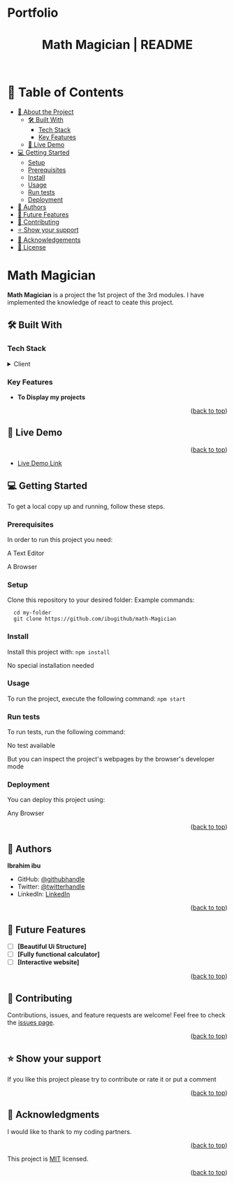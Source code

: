 # Portfolio<a name="readme-top"></a>

<div align="center">
  <h1> Math Magician | README </h1>
  <br/>
</div>

# 📗 Table of Contents

- [📖 About the Project](#about-project)
  - [🛠 Built With](#built-with)
    - [Tech Stack](#tech-stack)
    - [Key Features](#key-features)
  - [🚀 Live Demo](#live-demo)
- [💻 Getting Started](#getting-started)
  - [Setup](#setup)
  - [Prerequisites](#prerequisites)
  - [Install](#install)
  - [Usage](#usage)
  - [Run tests](#run-tests)
  - [Deployment](#triangular_flag_on_post-deployment)
- [👥 Authors](#authors)
- [🔭 Future Features](#future-features)
- [🤝 Contributing](#contributing)
- [⭐️ Show your support](#support)
- [🙏 Acknowledgements](#acknowledgements)
- [📝 License](#license)


# Math Magician  <a name="about-project"></a>
**Math Magician** is a project the 1st project of the 3rd modules. I have implemented the knowledge of react to ceate this project.

## 🛠 Built With <a name="built-with"></a>
### Tech Stack <a name="tech-stack"></a>
<details>
  <summary>Client</summary>
  <ul>
    <li><a href="https://reactjs.org/">HTML</a></li>
    <li><a href="https://reactjs.org/">CSS</a></li>
    <li><a href="https://reactjs.org/">JavaScript</a></li>
    <li><a href="https://reactjs.org/">React</a></li>
  </ul>
</details>


### Key Features <a name="key-features"></a>
- **To Display my projects**
<p align="right">(<a href="#readme-top">back to top</a>)</p>


## 🚀 Live Demo <a name="live-demo"></a>

<p align="right">(<a href="#readme-top">back to top</a>)</p>

- [Live Demo Link](https://ibugithub.github.io/math-Magician/)


## 💻 Getting Started <a name="getting-started"></a>
To get a local copy up and running, follow these steps.

### Prerequisites
In order to run this project you need:
<p> A Text Editor</p>
<p> A Browser </p>

### Setup
Clone this repository to your desired folder:
Example commands:
  
  ```
    cd my-folder 
    git clone https://github.com/ibugithub/math-Magician
  ```


### Install
Install this project with:
  `npm install `
 <p>No special installation needed</p>


### Usage
To run the project, execute the following command:
`npm start`


### Run tests
To run tests, run the following command:
<p> No test available </p>
<p>But you can inspect the project's webpages by the browser's developer mode </p>


### Deployment
You can deploy this project using:
<p>Any Browser</p>
<p align="right">(<a href="#readme-top">back to top</a>)</p>



## 👥 Authors <a name="authors"></a>
 **Ibrahim ibu**
- GitHub: [@githubhandle](https://github.com/ibugithub)
- Twitter: [@twitterhandle](https://twitter.com/mdibrahimibuu)
- LinkedIn: [LinkedIn](https://linkedin.com/in/ibuu)
<p align="right">(<a href="#readme-top">back to top</a>)</p>



## 🔭 Future Features <a name="future-features"></a>
- [ ] **[Beautiful Ui Structure]**
- [ ] **[Fully functional calculator]**
- [ ] **[Interactive website]**

<p align="right">(<a href="#readme-top">back to top</a>)</p>



## 🤝 Contributing <a name="contributing"></a>
Contributions, issues, and feature requests are welcome!
Feel free to check the [issues page](../../issues/).
<p align="right">(<a href="#readme-top">back to top</a>)</p>



## ⭐️ Show your support <a name="support"></a>
If you like this project please try to contribute or rate it or put a comment
<p align="right">(<a href="#readme-top">back to top</a>)</p>



## 🙏 Acknowledgments <a name="acknowledgements"></a>
I would like to thank to my coding partners.


<p align="right">(<a href="#readme-top">back to top</a>)</p>



This project is [MIT](./LICENSE.md) licensed.
<p align="right">(<a href="#readme-top">back to top</a>)</p>


